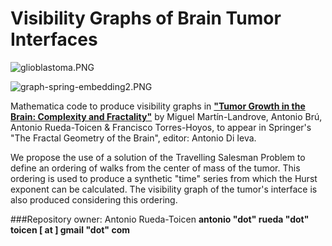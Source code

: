 # Visibility Graphs of Brain Tumor Interfaces #

![glioblastoma.PNG](https://bitbucket.org/repo/gXR68a/images/2878427517-glioblastoma.PNG)

![graph-spring-embedding2.PNG](https://bitbucket.org/repo/gXR68a/images/3646883915-graph-spring-embedding2.PNG)

Mathematica code to produce visibility graphs in [**"Tumor Growth in the Brain: Complexity and Fractality"**](http://link.springer.com/chapter/10.1007%2F978-1-4939-3995-4_22 "Chapter at Springer") by Miguel Martín-Landrove, Antonio Brú, Antonio Rueda-Toicen & Francisco Torres-Hoyos, to appear in Springer's "The Fractal Geometry of the Brain", editor: Antonio Di Ieva.

We propose the use of a solution of the Travelling Salesman Problem to define an ordering of walks from the center of mass of the tumor. This ordering is used to produce a synthetic "time" series from which the Hurst exponent can be calculated. The visibility graph of the tumor's interface is also produced considering this ordering.

###Repository owner: Antonio Rueda-Toicen
**antonio "dot" rueda "dot" toicen [ at ] gmail "dot" com**

